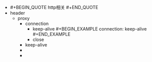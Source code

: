 - #+BEGIN_QUOTE
  http相关
  #+END_QUOTE
- header
	- proxy
		- connection
			- keep-alive 
			  #+BEGIN_EXAMPLE
			  connection: keep-alive
			  #+END_EXAMPLE
			- close
		- keep-alive
		-
		-